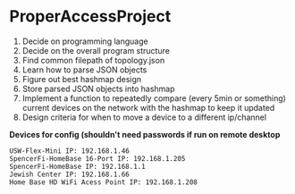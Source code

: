# ProperAccessProject
1. Decide on programming language
2. Decide on the overall program structure
3. Find common filepath of topology.json
4. Learn how to parse JSON objects
5. Figure out best hashmap design
6. Store parsed JSON objects into hashmap
7. Implement a function to repeatedly compare (every 5min or something) current devices on the network with the hashmap to keep it updated
8. Design criteria for when to move a device to a different ip/channel


**Devices for config (shouldn't need passwords if run on remote desktop** 
```
USW-Flex-Mini IP: 192.168.1.46
SpencerFi-HomeBase 16-Port IP: 192.168.1.205 
SpencerFi-HomeBase IP: 192.168.1.1
Jewish Center IP: 192.168.1.66
Home Base HD WiFi Acess Point IP: 192.168.1.208
```

